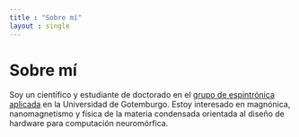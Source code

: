 ```yaml
---
title : "Sobre mí"
layout : single
---
```

# Sobre mí

Soy un científico y estudiante de doctorado en el [grupo de espintrónica aplicada](http://www.akermanlab.com/) en la Universidad de Gotemburgo. Estoy interesado en magnónica, nanomagnetismo y física de la materia condensada orientada al diseño de hardware para computación neuromórfica. 

